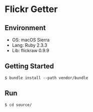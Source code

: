 # Flickr Getter

## Environment

* OS: macOS Sierra
* Lang: Ruby 2.3.3
* Lib: flickraw 0.9.9

## Getting Started

```
$ bundle install --path vendor/bundle
```

## Run

```
$ cd source/
```
